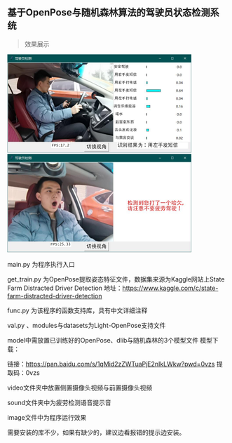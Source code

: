 ## 基于OpenPose与随机森林算法的驾驶员状态检测系统

>效果展示  
<img src="https://github.com/Dou-noki/Driver-detection-based-on-OpenPose-and-RandomForest/blob/main/image/1.jpg?raw=true" width="420" height="224"/>
<img src="https://github.com/Dou-noki/Driver-detection-based-on-OpenPose-and-RandomForest/blob/main/image/12.jpg?raw=true" width="420" height="224"/>

main.py 为程序执行入口

get_train.py 为OpenPose提取姿态特征文件，数据集来源为Kaggle网站上State Farm Distracted Driver Detection
地址：https://www.kaggle.com/c/state-farm-distracted-driver-detection

func.py 为该程序的函数支持库，具有中文详细注释

val.py 、modules与datasets为Light-OpenPose支持文件

model中需放置已训练好的OpenPose、dlib与随机森林的3个模型文件
模型下载：

链接：https://pan.baidu.com/s/1qMid2zZWTuaPjE2nIkLWkw?pwd=0vzs 
提取码：0vzs 

video文件夹中放置侧置摄像头视频与前置摄像头视频

sound文件夹中为疲劳检测语音提示音

image文件中为程序运行效果

需要安装的库不少，如果有缺少的，建议边看报错的提示边安装。
